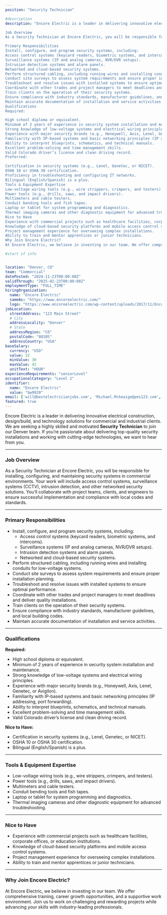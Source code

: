 ```yaml
---
position: "Security Technician"

#description
description: "Encore Electric is a leader in delivering innovative electrical construction, design/build, and technology solutions for commercial and industrial clients. We are seeking a highly skilled and motivated Security Technician to join our Denver team. If you’re passionate about delivering top-quality security installations and working with cutting-edge technologies, we want to hear from you.

Job Overview
As a Security Technician at Encore Electric, you will be responsible for installing, configuring, and maintaining security systems in commercial environments. Your work will include access control systems, surveillance systems (CCTV), intrusion detection, and other networked security solutions. You’ll collaborate with project teams, clients, and engineers to ensure successful implementation and compliance with local codes and standards.

Primary Responsibilities
Install, configure, and program security systems, including:
Access control systems (keycard readers, biometric systems, and intercoms).
Surveillance systems (IP and analog cameras, NVR/DVR setups).
Intrusion detection systems and alarm panels.
Networked and cloud-based security systems.
Perform structured cabling, including running wires and installing conduits for low-voltage systems.
Conduct site surveys to assess system requirements and ensure proper installation planning.
Troubleshoot and resolve issues with installed systems to ensure optimal performance.
Coordinate with other trades and project managers to meet deadlines and deliver quality installations.
Train clients on the operation of their security systems.
Ensure compliance with industry standards, manufacturer guidelines, and local building codes.
Maintain accurate documentation of installation and service activities.
Qualifications
Required:

High school diploma or equivalent.
Minimum of 2 years of experience in security system installation and maintenance.
Strong knowledge of low-voltage systems and electrical wiring principles.
Experience with major security brands (e.g., Honeywell, Axis, Lenel, Genetec, or Avigilon).
Familiarity with IP-based systems and basic networking principles (IP addressing, port forwarding).
Ability to interpret blueprints, schematics, and technical manuals.
Excellent problem-solving and time management skills.
Valid Colorado driver’s license and clean driving record.
Preferred:

Certification in security systems (e.g., Lenel, Genetec, or NICET).
OSHA 10 or OSHA 30 certification.
Proficiency in troubleshooting and configuring IT networks.
Bilingual (English/Spanish) is a plus.
Tools & Equipment Expertise
Low-voltage wiring tools (e.g., wire strippers, crimpers, and testers).
Power tools (e.g., drills, saws, and impact drivers).
Multimeters and cable testers.
Conduit bending tools and fish tapes.
Laptop or tablet for system programming and diagnostics.
Thermal imaging cameras and other diagnostic equipment for advanced troubleshooting.
Nice to Have
Experience with commercial projects such as healthcare facilities, corporate offices, or education institutions.
Knowledge of cloud-based security platforms and mobile access control systems.
Project management experience for overseeing complex installations.
Ability to train and mentor apprentices or junior technicians.
Why Join Encore Electric?
At Encore Electric, we believe in investing in our team. We offer comprehensive training, career growth opportunities, and a supportive work environment. Join us to work on challenging and rewarding projects while advancing your skills with industry-leading professionals."

#start of info


location: "Denver, CO"
team: "Commercial"
datePosted: "2024-11-23T00:00:00Z"
validThrough: "2025-02-23T00:00:00Z"
employmentType: "FULL_TIME"
hiringOrganization: 
  name: "Encore Electric"
  sameAs: "https://www.encoreelectric.com/"
  logo: "https://www.encoreelectric.com/wp-content/uploads/2017/11/Encore_Logo_Color_PMS-no-white-box.jpg"
jobLocation:
  streetAddress: "123 Main Street"
  # City
  addressLocality: "Denver"
  # State
  addressRegion: "CO"
  postalCode: "80205"
  addressCountry: "USA"
baseSalary:
  currency: "USD"
  value: 32
  minValue: 30
  maxValue: 41
  unitText: "HOUR"
experienceRequirements: "seniorLevel"
occupationalCategory: "Level 2"
identifier:
  name: "Encore Electric"
  value: "bw9920"   
email: ['will@bestelectricianjobs.com', 'Michael.Mckeaige@pes123.com', 'resumes@bestelectricianjobs.zohorecruitmail.com']
featured: true
---
```


Encore Electric is a leader in delivering innovative electrical construction, design/build, and technology solutions for commercial and industrial clients. We are seeking a highly skilled and motivated **Security Technician** to join our Denver team. If you’re passionate about delivering top-quality security installations and working with cutting-edge technologies, we want to hear from you.

---

### Job Overview  
As a Security Technician at Encore Electric, you will be responsible for installing, configuring, and maintaining security systems in commercial environments. Your work will include access control systems, surveillance systems (CCTV), intrusion detection, and other networked security solutions. You’ll collaborate with project teams, clients, and engineers to ensure successful implementation and compliance with local codes and standards.

---

### Primary Responsibilities  
- Install, configure, and program security systems, including:  
  - Access control systems (keycard readers, biometric systems, and intercoms).  
  - Surveillance systems (IP and analog cameras, NVR/DVR setups).  
  - Intrusion detection systems and alarm panels.  
  - Networked and cloud-based security systems.  
- Perform structured cabling, including running wires and installing conduits for low-voltage systems.  
- Conduct site surveys to assess system requirements and ensure proper installation planning.  
- Troubleshoot and resolve issues with installed systems to ensure optimal performance.  
- Coordinate with other trades and project managers to meet deadlines and deliver quality installations.  
- Train clients on the operation of their security systems.  
- Ensure compliance with industry standards, manufacturer guidelines, and local building codes.  
- Maintain accurate documentation of installation and service activities.  

---

### Qualifications  
**Required:**  
- High school diploma or equivalent.  
- Minimum of 2 years of experience in security system installation and maintenance.  
- Strong knowledge of low-voltage systems and electrical wiring principles.  
- Experience with major security brands (e.g., Honeywell, Axis, Lenel, Genetec, or Avigilon).  
- Familiarity with IP-based systems and basic networking principles (IP addressing, port forwarding).  
- Ability to interpret blueprints, schematics, and technical manuals.  
- Excellent problem-solving and time management skills.  
- Valid Colorado driver’s license and clean driving record.  

**Nice to Have:**  
- Certification in security systems (e.g., Lenel, Genetec, or NICET).  
- OSHA 10 or OSHA 30 certification.  
- Bilingual (English/Spanish) is a plus.  

---

### Tools & Equipment Expertise  
- Low-voltage wiring tools (e.g., wire strippers, crimpers, and testers).  
- Power tools (e.g., drills, saws, and impact drivers).  
- Multimeters and cable testers.  
- Conduit bending tools and fish tapes.  
- Laptop or tablet for system programming and diagnostics.  
- Thermal imaging cameras and other diagnostic equipment for advanced troubleshooting.  

---

### Nice to Have  
- Experience with commercial projects such as healthcare facilities, corporate offices, or education institutions.  
- Knowledge of cloud-based security platforms and mobile access control systems.  
- Project management experience for overseeing complex installations.  
- Ability to train and mentor apprentices or junior technicians.  

---

### Why Join Encore Electric?  
At Encore Electric, we believe in investing in our team. We offer comprehensive training, career growth opportunities, and a supportive work environment. Join us to work on challenging and rewarding projects while advancing your skills with industry-leading professionals.
